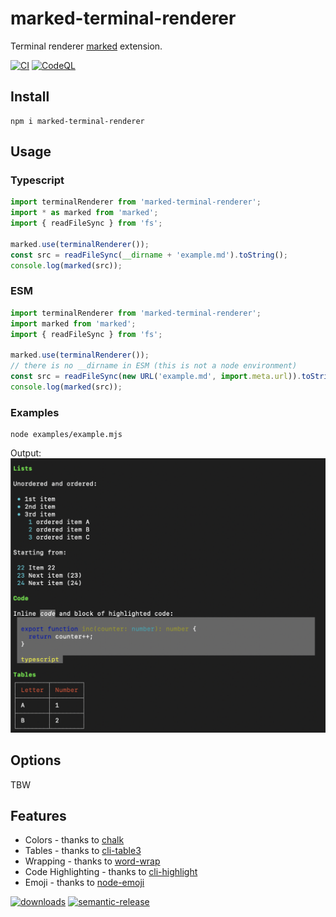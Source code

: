 # marked-terminal-renderer

Terminal renderer [marked](https://github.com/markedjs/marked) extension.

[![CI](https://github.com/ziv/marked-terminal-renderer/actions/workflows/main.yml/badge.svg?branch=main)](https://github.com/ziv/marked-terminal-renderer/actions/workflows/main.yml)
[![CodeQL](https://github.com/ziv/marked-terminal-renderer/actions/workflows/codeql-analysis.yml/badge.svg)](https://github.com/ziv/marked-terminal-renderer/actions/workflows/codeql-analysis.yml)


## Install
```shell
npm i marked-terminal-renderer
```

## Usage
### Typescript
```typescript
import terminalRenderer from 'marked-terminal-renderer';
import * as marked from 'marked';
import { readFileSync } from 'fs';

marked.use(terminalRenderer());
const src = readFileSync(__dirname + 'example.md').toString();
console.log(marked(src));

```

### ESM
```javascript
import terminalRenderer from 'marked-terminal-renderer';
import marked from 'marked';
import { readFileSync } from 'fs';

marked.use(terminalRenderer());
// there is no __dirname in ESM (this is not a node environment)
const src = readFileSync(new URL('example.md', import.meta.url)).toString();
console.log(marked(src));
```

### Examples
```shell
node examples/example.mjs
```
Output:
![output](examples/example.png)

## Options
TBW

## Features
* Colors - thanks to [chalk](https://github.com/chalk/chalk)
* Tables - thanks to [cli-table3](https://github.com/cli-table/cli-table3)
* Wrapping - thanks to [word-wrap](https://github.com/jonschlinkert/word-wrap)
* Code Highlighting - thanks to [cli-highlight](https://github.com/felixfbecker/cli-highlight)
* Emoji - thanks to [node-emoji](https://github.com/omnidan/node-emoji)


[![downloads](https://badgen.net/npm/dt/marked-terminal-renderer)](https://www.npmjs.com/package/marked-terminal-renderer)
[![semantic-release](https://img.shields.io/badge/%20%20%F0%9F%93%A6%F0%9F%9A%80-semantic--release-e10079.svg)](https://github.com/semantic-release/semantic-release)
